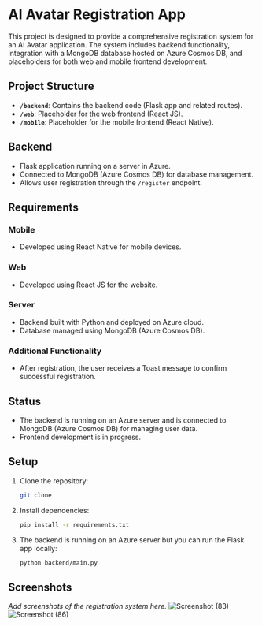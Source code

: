 # AI Avatar Registration App

This project is designed to provide a comprehensive registration system for an AI Avatar application. The system includes backend functionality, integration with a MongoDB database hosted on Azure Cosmos DB, and placeholders for both web and mobile frontend development.

## Project Structure
- **`/backend`**: Contains the backend code (Flask app and related routes).
- **`/web`**: Placeholder for the web frontend (React JS).
- **`/mobile`**: Placeholder for the mobile frontend (React Native).

## Backend
- Flask application running on a server in Azure.
- Connected to MongoDB (Azure Cosmos DB) for database management.
- Allows user registration through the `/register` endpoint.

## Requirements

### Mobile
- Developed using React Native for mobile devices.

### Web
- Developed using React JS for the website.

### Server
- Backend built with Python and deployed on Azure cloud.
- Database managed using MongoDB (Azure Cosmos DB).

### Additional Functionality
- After registration, the user receives a Toast message to confirm successful registration.

## Status
- The backend is running on an Azure server and is connected to MongoDB (Azure Cosmos DB) for managing user data.
- Frontend development is in progress.

## Setup
1. Clone the repository:
   ```bash
   git clone
   ```
2. Install dependencies:
   ```bash
   pip install -r requirements.txt
   ```
3. The backend is running on an Azure server but you can run the Flask app locally:
   ```bash
   python backend/main.py
   ```

## Screenshots
_Add screenshots of the registration system here._
![Screenshot (83)](https://github.com/user-attachments/assets/875d9097-99ad-41a9-a535-3e8b5220fdb6)
![Screenshot (86)](https://github.com/user-attachments/assets/d54ab1a1-659c-4837-9ca2-acb2298d61be)

